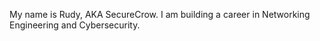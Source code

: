 My name is Rudy, AKA SecureCrow. 
I am building a career in Networking Engineering and Cybersecurity.
